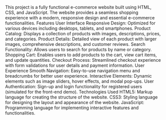 This project is a fully functional e-commerce website built using HTML, CSS, and JavaScript. The website provides a seamless shopping experience with a modern, responsive design and essential e-commerce functionalities.
Features
User Interface
Responsive Design: Optimized for various devices including desktops, tablets, and smartphones.
Product Catalog: Displays a collection of products with images, descriptions, prices, and categories.
Product Details: Detailed view of each product with larger images, comprehensive descriptions, and customer reviews.
Search Functionality: Allows users to search for products by name or category.
Shopping Cart: Enables users to add products to the cart, view cart items, and update quantities.
Checkout Process: Streamlined checkout experience with form validations for user details and payment information.
User Experience
Smooth Navigation: Easy-to-use navigation menu and breadcrumbs for better user experience.
Interactive Elements: Dynamic elements such as image sliders, hover effects, and modal pop-ups.
User Authentication: Sign-up and login functionality for registered users (simulated for the front-end demo).
Technologies Used
HTML5: Markup language for creating the structure of the website.
CSS3: Styling language for designing the layout and appearance of the website.
JavaScript: Programming language for implementing interactive features and functionalities.
